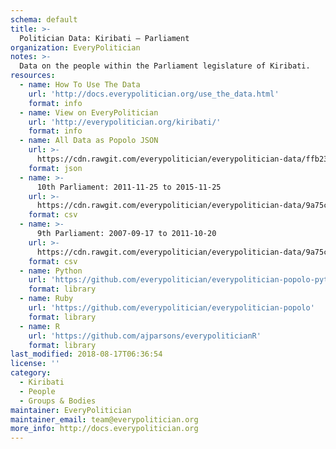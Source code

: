 ```yaml
---
schema: default
title: >-
  Politician Data: Kiribati — Parliament
organization: EveryPolitician
notes: >-
  Data on the people within the Parliament legislature of Kiribati.
resources:
  - name: How To Use The Data
    url: 'http://docs.everypolitician.org/use_the_data.html'
    format: info
  - name: View on EveryPolitician
    url: 'http://everypolitician.org/kiribati/'
    format: info
  - name: All Data as Popolo JSON
    url: >-
      https://cdn.rawgit.com/everypolitician/everypolitician-data/ffb231e7a7d2d834abf5345d3baa1d57c0c7fa62/data/Kiribati/Parliament/ep-popolo-v1.0.json
    format: json
  - name: >-
      10th Parliament: 2011-11-25 to 2015-11-25
    url: >-
      https://cdn.rawgit.com/everypolitician/everypolitician-data/9a75c94fb3f01a45e5616242dec9743ba96f137f/data/Kiribati/Parliament/term-10.csv
    format: csv
  - name: >-
      9th Parliament: 2007-09-17 to 2011-10-20
    url: >-
      https://cdn.rawgit.com/everypolitician/everypolitician-data/9a75c94fb3f01a45e5616242dec9743ba96f137f/data/Kiribati/Parliament/term-9.csv
    format: csv
  - name: Python
    url: 'https://github.com/everypolitician/everypolitician-popolo-python'
    format: library
  - name: Ruby
    url: 'https://github.com/everypolitician/everypolitician-popolo'
    format: library
  - name: R
    url: 'https://github.com/ajparsons/everypoliticianR'
    format: library
last_modified: 2018-08-17T06:36:54
license: ''
category:
  - Kiribati
  - People
  - Groups & Bodies
maintainer: EveryPolitician
maintainer_email: team@everypolitician.org
more_info: http://docs.everypolitician.org
---
```

